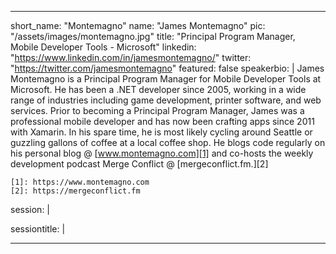 ---

short_name: "Montemagno"
name: "James Montemagno"
pic: "/assets/images/montemagno.jpg"
title: "Principal Program Manager, Mobile Developer Tools - Microsoft"
linkedin: "https://www.linkedin.com/in/jamesmontemagno/"
twitter: "https://twitter.com/jamesmontemagno"
featured: false
speakerbio: |
    James Montemagno is a Principal Program Manager for Mobile Developer Tools at Microsoft. He has been a .NET developer since 2005, working in a wide range of industries including game development, printer software, and web services. Prior to becoming a Principal Program Manager, James was a professional mobile developer and has now been crafting apps since 2011 with Xamarin. In his spare time, he is most likely cycling around Seattle or guzzling gallons of coffee at a local coffee shop. He blogs code regularly on his personal blog @ [www.montemagno.com][1] and co-hosts the weekly development podcast Merge Conflict @ [mergeconflict.fm.][2]


    [1]: https://www.montemagno.com
    [2]: https://mergeconflict.fm    
session: |
    
sessiontitle: |
    
---